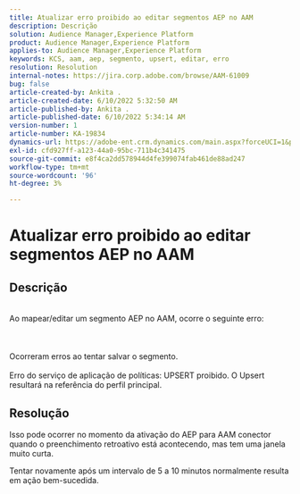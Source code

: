 ```yaml
---
title: Atualizar erro proibido ao editar segmentos AEP no AAM
description: Descrição
solution: Audience Manager,Experience Platform
product: Audience Manager,Experience Platform
applies-to: Audience Manager,Experience Platform
keywords: KCS, aam, aep, segmento, upsert, editar, erro
resolution: Resolution
internal-notes: https://jira.corp.adobe.com/browse/AAM-61009
bug: false
article-created-by: Ankita .
article-created-date: 6/10/2022 5:32:50 AM
article-published-by: Ankita .
article-published-date: 6/10/2022 5:34:14 AM
version-number: 1
article-number: KA-19834
dynamics-url: https://adobe-ent.crm.dynamics.com/main.aspx?forceUCI=1&pagetype=entityrecord&etn=knowledgearticle&id=8701dcc2-7ee8-ec11-bb3c-000d3a3bd4a0
exl-id: cfd927ff-a123-44a0-95bc-711b4c341475
source-git-commit: e8f4ca2dd578944d4fe399074fab461de88ad247
workflow-type: tm+mt
source-wordcount: '96'
ht-degree: 3%

---
```


# Atualizar erro proibido ao editar segmentos AEP no AAM

## Descrição

<br>Ao mapear/editar um segmento AEP no AAM, ocorre o seguinte erro:<br><br> <br><br>Ocorreram erros ao tentar salvar o segmento.<br><br>Erro do serviço de aplicação de políticas: UPSERT proibido. O Upsert resultará na referência do perfil principal.<br>

## Resolução


Isso pode ocorrer no momento da ativação do AEP para AAM conector quando o preenchimento retroativo está acontecendo, mas tem uma janela muito curta.

Tentar novamente após um intervalo de 5 a 10 minutos normalmente resulta em ação bem-sucedida.
